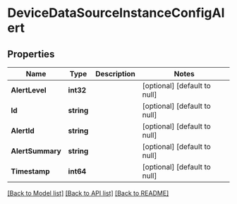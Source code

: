 # DeviceDataSourceInstanceConfigAlert

## Properties
Name | Type | Description | Notes
------------ | ------------- | ------------- | -------------
**AlertLevel** | **int32** |  | [optional] [default to null]
**Id** | **string** |  | [optional] [default to null]
**AlertId** | **string** |  | [optional] [default to null]
**AlertSummary** | **string** |  | [optional] [default to null]
**Timestamp** | **int64** |  | [optional] [default to null]

[[Back to Model list]](../README.md#documentation-for-models) [[Back to API list]](../README.md#documentation-for-api-endpoints) [[Back to README]](../README.md)


